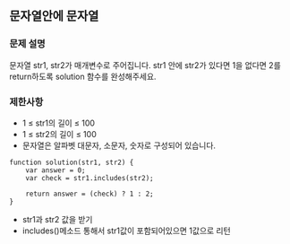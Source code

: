 ## 문자열안에 문자열

### 문제 설명
문자열 str1, str2가 매개변수로 주어집니다. str1 안에 str2가 있다면 1을 없다면 2를 return하도록 solution 함수를 완성해주세요.

### 제한사항
+ 1 ≤ str1의 길이 ≤ 100
+ 1 ≤ str2의 길이 ≤ 100
+ 문자열은 알파벳 대문자, 소문자, 숫자로 구성되어 있습니다.

```
function solution(str1, str2) {
    var answer = 0;
    var check = str1.includes(str2); 
    
    return answer = (check) ? 1 : 2;
}
```
+ str1과 str2 값을 받기
+ includes()메소드 통해서 str1값이 포함되어있으면 1값으로 리턴
